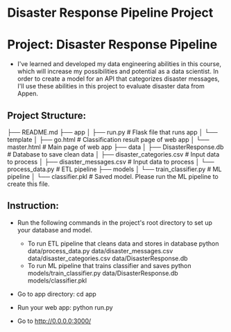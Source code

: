 # Disaster Response Pipeline Project

# Project: Disaster Response Pipeline

- I've learned and developed my data engineering abilities in this course, which will increase my possibilities and potential as a data scientist. In order to create a model for an API that categorizes disaster messages, I'll use these abilities in this project to evaluate disaster data from Appen.

## Project Structure:


├── README.md
├── app
│   ├── run.py # Flask file that runs app
│   └── template
│       ├── go.html # Classification result page of web app
│       └── master.html # Main page of web app
├── data
│   ├── DisasterResponse.db # Database to save clean data
│   ├── disaster_categories.csv # Input data to process
│   ├── disaster_messages.csv # Input data to process
│   └── process_data.py # ETL pipeline
├── models
│   └── train_classifier.py # ML pipeline
│    └── classifier.pkl # Saved model. Please run the ML pipeline to create this file.

## Instruction:

- Run the following commands in the project's root directory to set up your database and model.

	+ To run ETL pipeline that cleans data and stores in database python data/process_data.py data/disaster_messages.csv data/disaster_categories.csv data/DisasterResponse.db
	+ To run ML pipeline that trains classifier and saves python models/train_classifier.py data/DisasterResponse.db models/classifier.pkl
- Go to app directory: cd app

- Run your web app: python run.py

- Go to http://0.0.0.0:3000/
